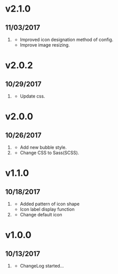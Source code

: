 # v2.1.0
##  11/03/2017

1. [](#improved)
    * Improved icon designation method of config.
    * Improve image resizing.

# v2.0.2
##  10/29/2017

1. [](#improved)
    * Update css.

# v2.0.0
##  10/26/2017

1. [](#new)
    * Add new bubble style.
1. [](#improved)
    * Change CSS to Sass(SCSS).

# v1.1.0
##  10/18/2017

1. [](#new)
    * Added pattern of icon shape
    * Icon label display function
1. [](#improved)
    * Change default icon

# v1.0.0
##  10/13/2017

1. [](#new)
    * ChangeLog started...
